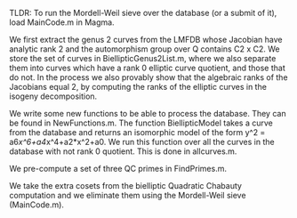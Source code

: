 TLDR: To run the Mordell-Weil sieve over the database (or a submit of it), load MainCode.m in Magma.

We first extract the genus 2 curves from the LMFDB whose Jacobian have analytic rank 2 
and the automorphism group over Q contains C2 x C2. We store the set of curves in BiellipticGenus2List.m, where we also 
separate them into curves which have a rank 0 elliptic curve quotient, and those that do not. In the process we also 
provably show that the algebraic ranks of the Jacobians equal 2, by computing the ranks of the elliptic curves in 
the isogeny decomposition.

We write some new functions to be able to process the database. They can be found in NewFunctions.m. 
The function BiellipticModel takes a curve from the database and returns an isomorphic model of the form y^2 = a6*x^6+a4*x^4+a2*x^2+a0. We run this function over all the curves in the database with not rank 0 quotient. This is done in allcurves.m.

We pre-compute a set of three QC primes in FindPrimes.m.

We take the extra cosets from the bielliptic Quadratic Chabauty computation and we eliminate them using the Mordell-Weil sieve (MainCode.m).
